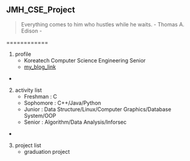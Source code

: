 ## JMH_CSE_Project

> Everything comes to him who hustles while he waits. - Thomas A. Edison -

============ 

1. profile
   + Koreatech Computer Science Engineering Senior
   + [my_blog_link](https://battlesun99.blogspot.com/)

-

2. activity list
   + Freshman : C
   + Sophomore : C++/Java/Python
   + Junior : Data Structure/Linux/Computer Graphics/Database System/OOP
   + Senior : Algorithm/Data Analysis/Inforsec

-

3. project list
   + graduation project
